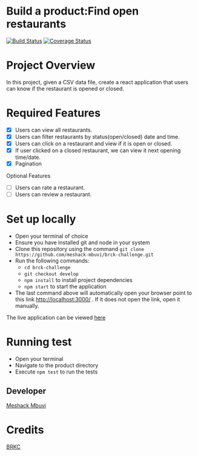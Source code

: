 # Build a product:Find open restaurants

[![Build Status](https://travis-ci.com/meshack-mbuvi/brck-challenge.svg?branch=develop)](https://travis-ci.com/meshack-mbuvi/brck-challenge)
[![Coverage Status](https://coveralls.io/repos/github/meshack-mbuvi/brck-challenge/badge.svg?branch=develop)](https://coveralls.io/github/meshack-mbuvi/brck-challenge?branch=develop)

# Project Overview

In this project, given a CSV data file, create a react application that users can know if the restaurant is opened or closed.

# Required Features

- [x] Users can view all restaurants.
- [x] Users can filter restaurants by status(open/closed) date and time.
- [x] Users can click on a restaurant and view if it is open or closed.
- [x] If user clicked on a closed restaurant, we can view it next opening time/date.
- [x] Pagination

Optional Features

- [ ] Users can rate a restaurant.
- [ ] Users can review a restaurant.

# Set up locally

- Open your terminal of choice
- Ensure you have installed git and node in your system
- Clone this repository using the command `git clone https://github.com/meshack-mbuvi/brck-challenge.git`
- Run the following commands:
  - `cd brck-challenge`
  - `git checkout develop`
  - `npm install` to install project dependencies
  - `npm start` to start the application
- The last command above will automatically open your browser point to this link [http://localhost:3000/](http://localhost:3000/) . If it does not open the link, open it manually.

The live application can be viewed [here](https://brck-challenge.herokuapp.com/)

# Running test

- Open your terminal
- Navigate to the product directory
- Execute `npm test` to run the tests

## Developer

[Meshack Mbuvi](https://github.com/meshack-mbuvi)

# Credits

[BRKC](https://www.brck.com/)
